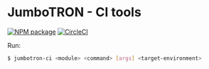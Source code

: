 # JumboTRON - CI tools

[![NPM package](https://img.shields.io/npm/v/@rasmuslp/jumbotron-ci.svg)](https://www.npmjs.com/package/@rasmuslp/jumbotron-ci)
[![CircleCI](https://circleci.com/gh/rfit/jumbotron-ci.svg?style=shield)](https://circleci.com/gh/rfit/jumbotron-ci)

Run:
```BASH
$ jumbotron-ci <module> <command> [args] <target-environment>
```
